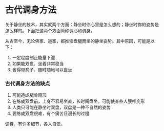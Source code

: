 # 古代调身方法

关于静坐的技术，其实就两个方面：静坐时你心里是怎么想的；静坐时你的姿势是怎么样的。下面把这两个方面简称调心和调身。

从古至今，无论佛家、道家，都推崇盘腿而坐的静坐姿势。其中原因，可能是以下：

1. 一定程度制止能量下泄
2. 如果能双盘，坐着非常稳当
3. 省得带凳子，随时随地可以盘坐


### 古代调身方法的缺点

1. 可能造成腿骨畸形
2. 在练成双盘前，上身不容易坐直，长时间盘坐，可能使某些人腰椎变形
3. 人类只可能在静坐时双盘，双盘是一种不自然的姿势
4. 要练成双盘很难，有个痛苦且漫长的过程

调身，有许多细节，各人自悟。